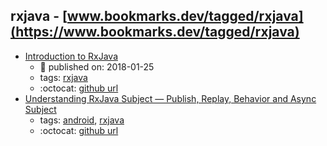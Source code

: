 rxjava - [www.bookmarks.dev/tagged/rxjava](https://www.bookmarks.dev/tagged/rxjava) 
---
* [Introduction to RxJava](https://www.baeldung.com/rx-java)
    * :calendar: published on: 2018-01-25
    * tags: [rxjava](../tags/rxjava.md)
    * :octocat: [github url](https://github.com/eugenp/tutorials/tree/master/rxjava)
* [Understanding RxJava Subject — Publish, Replay, Behavior and Async Subject](https://blog.mindorks.com/understanding-rxjava-subject-publish-replay-behavior-and-async-subject-224d663d452f)
    * tags: [android](../tags/android.md), [rxjava](../tags/rxjava.md)
    * :octocat: [github url](https://github.com/amitshekhariitbhu/RxJava2-Android-Samples)
